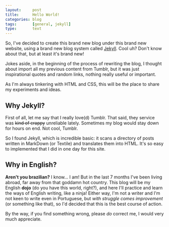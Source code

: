 ```yaml
---
layout:     post
title:      Hello World!
categories: blog
tags:       [general, jekyll]
type:       text
---
```


So, I've decided to create this brand new blog under this brand new website, using a brand new blog system called [Jekyll](http://jekyllrb.com/). Cool uh? Don't know about that, but at least it's brand new!

Jokes aside, in the beginning of the process of rewriting the blog, I thought about import all my previous content from Tumblr, but it was just inspirational quotes and random links, nothing really useful or important.

As I'm always tinkering with HTML and CSS, this will be the place to share my experiments and ideas.

## Why Jekyll?

First of all, let me say that I really love(d) Tumblr. That said, they service was <del>kind of crappy</del> unreliable lately. Sometimes my blog would stay down for hours on end. Not cool, Tumblr.

So I found Jekyll, which is incredible basic: it scans a directory of posts written in MarkDown (or Textile) and translates them into HTML. It's so easy to implemented that I did in one day for this site.

## Why in English?

**Aren't you brazilian?** I know… I am! But in the last 7 months I've been living abroad, far away from that goddamn hot country. This blog will be my English __dojo__ (do you have this world, right?), and here I'll practice and learn the ways of English writing, like a ninja! Either way, I'm not a writer and I'm not keen to write even in Portuguese, but *with struggle comes improvement* (or something like that), so I'd decided that this is the best course of action.

By the way, if you find something wrong, please *do* correct me, I would very much appreciate.